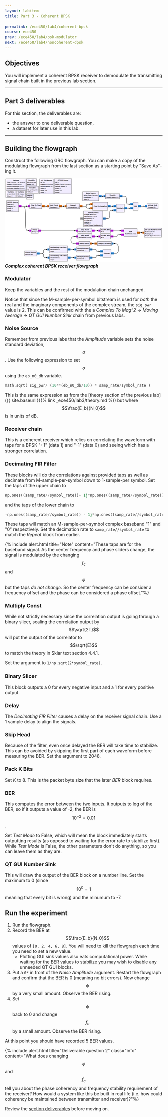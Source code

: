 ```yaml
---
layout: labitem
title: Part 3 - Coherent BPSK

permalink: /ece450/lab4/coherent-bpsk
course: ece450
prev: /ece450/lab4/psk-modulator
next: /ece450/lab4/noncoherent-dpsk
---
```


## Objectives

You will implement a coherent BPSK receiver to demodulate the transmitting signal chain built in the previous lab section.

---

## Part 3 deliverables

For this section, the deliverables are:

- the answer to one deliverable question,
- a dataset for later use in this lab.

---

## Building the flowgraph

Construct the following GRC flowgraph. You can make a copy of the modulating flowgraph from the last section as a starting point by "Save As"-ing it.

  ![bpsk-coherent-blank-flowgraph.png](figures/bpsk-coherent-blank-flowgraph.png)<br>
  __*Complex coherent BPSK receiver flowgraph*__

### Modulator

Keep the variables and the rest of the modulation chain unchanged.

Notice that since the M-sample-per-symbol bitstream is used for _both_ the real and the imaginary components of the complex stream, the `sig_pwr` value is 2. This can be confirmed with the a *Complex To Mag^2* -> *Moving Average* -> *QT GUI Number Sink* chain from previous labs.

### Noise Source

Remember from previous labs that the *Amplitude* variable sets the noise standard deviation, $$\sigma$$. Use the following expression to set $$\sigma$$ using the `eb_n0_db` variable.

```python
math.sqrt( sig_pwr/ (10**(eb_n0_db/10)) * samp_rate/symbol_rate )
```

This is the same expression as from the [theory section of the previous lab]({{ site.baseurl }}{% link _ece450/lab3/theory.md %}) but where $$\frac{E_b}{N_0}$$ is in units of dB.

### Receiver chain

This is a coherent receiver which relies on correlating the waveform with taps for a BPSK "+1" (data 1) and "-1" (data 0) and seeing which has a stronger correlation.

### Decimating FIR Filter

These blocks will do the correlations against provided taps as well as decimate from M-sample-per-symbol down to 1-sample-per symbol. Set the taps of the upper chain to

```python
np.ones((samp_rate//symbol_rate))+ 1j*np.ones((samp_rate//symbol_rate))
```

and the taps of the lower chain to

```python
-np.ones((samp_rate//symbol_rate)) - 1j*np.ones((samp_rate//symbol_rate)).
```

These taps will match an M-sample-per-symbol complex baseband "1" and "0" respectively. Set the decimation rate to `samp_rate//symbol_rate` to match the *Repeat* block from earlier.

{% include alert.html title="Note" content="These taps are for the baseband signal. As the center frequency and phase sliders change, the signal is modulated by the changing $$f_c$$ and $$\phi$$ but the taps _do not change_. So the center frequency can be consider a frequency offset and the phase can be considered a phase offset."%}

### Multiply Const

While not strictly necessary since the correlation output is going through a binary slicer, scaling the correlation output by $$\sqrt{2T}$$ will put the output of the correlator to $$\sqrt{E}$$ to match the theory in Sklar text section 4.4.1.

Set the argument to `1/np.sqrt(2*symbol_rate)`.

### Binary Slicer

This block outputs a 0 for every negative input and a 1 for every positive output.

### Delay

The *Decimating FIR Filter* causes a delay on the receiver signal chain. Use a 1 sample delay to align the signals.

### Skip Head

Because of the filter, even once delayed the BER will take time to stabilize. This can be avoided by skipping the first part of each waveform before measuring the BER. Set the argument to 2048.

### Pack K Bits

Set *K* to 8. This is the packet byte size that the later *BER* block requires.

### BER

This computes the error between the two inputs. It outputs to log of the BER, so if it outputs a value of -2, the BER is $$10^{-2}=0.01$$.

Set *Test Mode* to False, which will mean the block immediately starts outputting results (as opposed to waiting for the error rate to stabilize first). While *Test Mode* is False, the other parameters don't do anything, so you can leave them as they are.

### QT GUI Number Sink

This will draw the output of the BER block on a number line. Set the maximum to 0 (since $$10^0=1$$ meaning that every bit is wrong) and the minumum to -7.

## Run the experiment

1. Run the flowgraph.
2. Record the BER at $$\frac{E_b}{N_0}$$ values of `[0, 2, 4, 6, 8]`. You will need to kill the flowgraph each time you need to set a new value.
   - Plotting GUI sink values also eats computational power. While waiting for the BER values to stabilize you may wish to disable any unneeded QT GUI blocks.
3. Put a `0*` in front of the *Noise Amplitude* argument. Restart the flowgraph and confirm that the BER is 0 (meaning no bit errors). Now change $$\phi$$ by a very small amount. Observe the BER rising.
4. Set $$\phi$$ back to 0 and change $$f_c$$ by a small amount. Observe the BER rising.

At this point you should have recorded 5 BER values.

{% include alert.html title="Deliverable question 2" class="info" content="What does changing $$\phi$$ and $$f_c$$ tell you about the phase coherency and frequency stability requirement of the receiver? How would a system like this be built in real life (i.e. how could coherency be maintained between transmitter and receiver)?"%}

Review the [section deliverables](#part-3-deliverables) before moving on.
